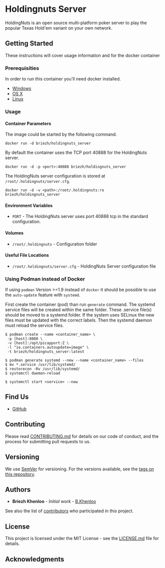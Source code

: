# Holdingnuts Server

HoldingNuts is an open source multi-platform poker server to play the popular Texas Hold'em variant on your own network.

## Getting Started

These instructions will cover usage information and for the docker container 

### Prerequisities

In order to run this container you'll need docker installed.

* [Windows](https://docs.docker.com/windows/started)
* [OS X](https://docs.docker.com/mac/started/)
* [Linux](https://docs.docker.com/linux/started/)

### Usage

#### Container Parameters

The image could be started by the following command.  

```shell
docker run -d briezh/holdingnuts_server
```

By default the container uses the TCP port 40888 for the HoldingNuts server. 

```shell
docker run -d -p <port>:40888 briezh/holdingnuts_server
```

The HoldingNuts server configuration is stored at `/root/.holdingnuts/server.cfg`.

```shell
docker run -d -v <path>:/root/.holdingnuts:ro briezh/holdingnuts_server
```

#### Environment Variables

* `PORT` - The HoldingNuts server uses port 40888 tcp in the standard configuration.

#### Volumes

* `/root/.holdingnuts` - Configuration folder

#### Useful File Locations

* `/root/.holdingnuts/server.cfg` - HoldingNuts Server configuration file

### Using Podman instead of Docker

If using `podman` Version >=1.9 instead of `docker` it should be possible to use the `auto-update` feature with `systemd`.

First create the container (pod) than run `generate` command. The systemd service files will be created within the same folder.
These .service file(s) should be moved to a systemd folder. 
If the system uses SELinux the new files must be updated with the correct labels. 
Then the systemd daemon must reload the service files.

```shell
$ podman create --name <container_name> \
 -p [host]:8080 \
 -v [host]:/opt/picapport:Z \
 -l "io.containers.autoupdate=image" \
 -t briezh/holdingnuts_server:latest

$ podman generate systemd --new --name <container_name> --files
$ mv *.service /usr/lib/systemd/
$ restorecon -Rv /usr/lib/systemd/
$ systemctl daemon-reload

$ systemctl start <service> --now
```

## Find Us

* [GitHub](https://github.com/BKhenloo/holdingnuts_server)

## Contributing

Please read [CONTRIBUTING.md](CONTRIBUTING.md) for details on our code of conduct, and the process for submitting pull requests to us.

## Versioning

We use [SemVer](http://semver.org/) for versioning. For the versions available, see the 
[tags on this repository](https://github.com/BKhenloo/holdingnuts_server/tags). 

## Authors

* **Briezh Khenloo** - *Initial work* - [B.Khenloo](https://github.com/BKhenloo)

See also the list of [contributors](https://github.com/BKhenloo/holdingnuts_server/contributors) who 
participated in this project.

## License

This project is licensed under the MIT License - see the [LICENSE.md](LICENSE.md) file for details.

## Acknowledgments
